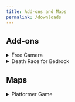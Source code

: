```yaml
---
title: Add-ons and Maps
permalink: /downloads
---
```


## Add-ons
<details>
<summary>Free Camera</summary>
<br>
This add-on allows you to switch into Free Camera mode, similar to Freecam for Java Edition. In this mode, you can fly around within your render distance independent of your player!


#### Showcase:

[![Showcase](http://img.youtube.com/vi/oX_L6tGGZmA/0.jpg)](https://youtu.be/oX_L6tGGZmA "Free Camera Add-on")

[Download](https://github.com/JWForever5504/jwforever/releases/download/Free_Camera/free_camera.mcaddon)

[MCPEDL- More info](https://mcpedl.com/free-camera/)
</details>
 
<details>
<summary>Death Race for Bedrock</summary>
<br>

This add-on creates a race to see who can die in a randomly assigned way first. Great fun for a group of friends!

[Download](https://github.com/JWForever5504/jwforever/releases/download/Death_Race/death_race.mcaddon)

[MCPEDL - More info](https://mcpedl.com/death-race-for-bedrock/)
</details>

## Maps
<details>
<summary>Platformer Game</summary>
<br>
This map is a simple platformer game made using commands and a resource pack.

#### Showcase:

[![Showcase](http://img.youtube.com/vi/cX0lyl_CfTI/0.jpg)](https://youtu.be/cX0lyl_CfTI "Platformer Game Map")

[Download](https://github.com/JWForever5504/jwforever/releases/download/Platformer_Game/platformer_game.mcworld)

MCPEDL Page Coming Soon
</details>
